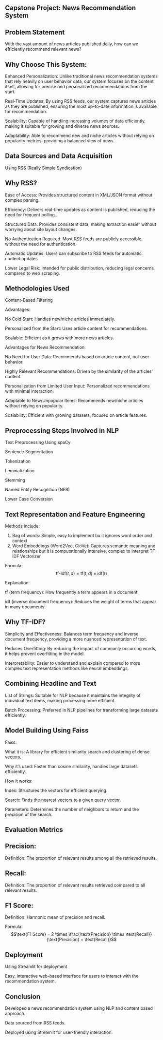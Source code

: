 

## Capstone Project: News Recommendation System

 
## Problem Statement

With the vast amount of news articles published daily, how can we efficiently recommend relevant news?

## Why Choose This System:

Enhanced Personalization: Unlike traditional news recommendation systems that rely heavily on user behavior data, our system focuses on the content itself, allowing for precise and personalized recommendations from the start.

 Real-Time Updates: By using RSS feeds, our system captures news articles as they are published, ensuring the most up-to-date information is available for recommendation.

Scalability: Capable of handling increasing volumes of data efficiently, making it suitable for growing and diverse news sources.

 Adaptability: Able to recommend new and niche articles without relying on popularity metrics, providing a balanced view of news.

## Data Sources and Data Acquisition

Using RSS (Really Simple Syndication)

## Why RSS?
Ease of Access: Provides structured content in XML/JSON format without complex parsing.

Efficiency: Delivers real-time updates as content is published, reducing the need for frequent polling.

Structured Data: Provides consistent data, making extraction easier without worrying about site layout changes.

No Authentication Required: Most RSS feeds are publicly accessible, without the need for authentication.

Automatic Updates: Users can subscribe to RSS feeds for automatic content updates.

Lower Legal Risk: Intended for public distribution, reducing legal concerns compared to web scraping.

## Methodologies Used

Content-Based Filtering

Advantages:

No Cold Start: Handles new/niche articles immediately.

Personalized from the Start: Uses article content for recommendations.

Scalable: Efficient as it grows with more news articles.

Advantages for News Recommendation:

No Need for User Data: Recommends based on article content, not user behavior.

Highly Relevant Recommendations: Driven by the similarity of the articles' content.

Personalization from Limited User Input: Personalized recommendations with minimal interaction.

Adaptable to New/Unpopular Items: Recommends new/niche articles without relying on popularity.

Scalability: Efficient with growing datasets, focused on article features.

## Preprocessing Steps Involved in NLP

Text Preprocessing Using spaCy

Sentence Segmentation

Tokenization

Lemmatization

Stemming

Named Entity Recognition (NER)

Lower Case Conversion

## Text Representation and Feature Engineering
Methods include: 
1. Bag of words: Simple, easy to implement bu it ignores word order and context
2. Word Embeddings (Word2Vec, GloVe): Captures semantic meaning and relationships
 but it is computationally intensive, complex to interpret
TF-IDF Vectorizer

Formula: $$\text{tf-idf}(t,d) = \text{tf}(t,d) \times \text{idf}(t)$$

Explanation:

tf (term frequency): How frequently a term appears in a document.

idf (inverse document frequency): Reduces the weight of terms that appear in many documents.

## Why TF-IDF?

Simplicity and Effectiveness: Balances term frequency and inverse document frequency, providing a more nuanced representation of text.

Reduces Overfitting: By reducing the impact of commonly occurring words, it helps prevent overfitting in the model.

Interpretability: Easier to understand and explain compared to more complex text representation methods like neural embeddings.

## Combining Headline and Text

List of Strings: Suitable for NLP because it maintains the integrity of individual text items, making processing more efficient.

Batch Processing: Preferred in NLP pipelines for transforming large datasets efficiently.

## Model Building Using Faiss

Faiss:

What it is: A library for efficient similarity search and clustering of dense vectors.

Why it’s used: Faster than cosine similarity, handles large datasets efficiently.

How it works:

Index: Structures the vectors for efficient querying.

Search: Finds the nearest vectors to a given query vector.

Parameters: Determines the number of neighbors to return and the precision of the search.

## Evaluation Metrics

## Precision:

Definition: The proportion of relevant results among all the retrieved results.

## Recall:

Definition: The proportion of relevant results retrieved compared to all relevant results.

## F1 Score:

Definition: Harmonic mean of precision and recall.

Formula: $$\text{F1 Score} = 2 \times \frac{\text{Precision} \times \text{Recall}}{\text{Precision} + \text{Recall}}$$

## Deployment

Using Streamlit for deployment

Easy, interactive web-based interface for users to interact with the recommendation system.

## Conclusion

Developed a news recommendation system using NLP and content based approach.

Data sourced from RSS feeds.

Deployed using Streamlit for user-friendly interaction.


